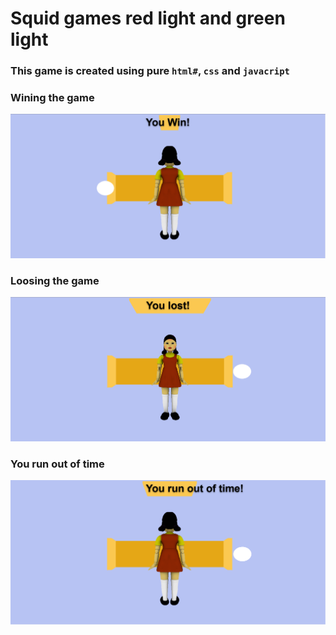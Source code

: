 # Squid games red light and green light

### This game is created using pure `html#`, `css` and `javacript`

### Wining the game

![Winning the game](./resource/win.png)

### Loosing the game

![Loosing the game](./resource/lose.png)

### You run out of time

![You run out of time!](./resource/you_run_out_time.png)
